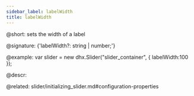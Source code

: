 ```yaml
---
sidebar_label: labelWidth
title: labelWidth
---          
```


@short: sets the width of a label

@signature: {'labelWidth?: string | number;'}


@example:
var slider = new dhx.Slider("slider_container", {
    labelWidth:100
});



@descr: 


@related: slider/initializing_slider.md#configuration-properties
